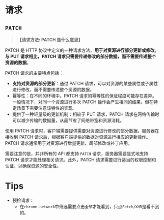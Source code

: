 # 请求

## `PATCH`

> **【请求方法: PATCH 是什么意思】**

PATCH 是 HTTP 协议中定义的一种请求方法，**用于对资源进行部分更新或修改。与 PUT 请求相比，PATCH 请求只需要传递修改的部分数据，而不需要传递整个资源的数据**。

PATCH 请求的主要特点包括：

- **支持对资源的部分更新**：通过 PATCH 请求，可以对资源的某些属性或子属性进行修改，而不需要传递整个资源的数据。
- 幂等性：在不同的环境中，PATCH 请求的幂等性的保证程度可能存在差异。一般情况下，对同一个资源进行多次 PATCH 操作会产生相同的结果，但在特定场景下需要注意该特性的实现。
- 提供了一种轻量级的更新机制：相较于 PUT 请求，PATCH 请求在网络传输时可以减少传输的数据量，从而节省了网络带宽和资源消耗。

使用 PATCH 请求时，客户端需要提供需要对资源进行修改的部分数据，服务器在接收到 PATCH 请求后，根据客户端提供的数据对资源进行相应的更新操作。PATCH 请求通常用于对资源进行增量更新、局部修改或补丁应用。

需要注意的是，并非所有的 API 都支持 `PATCH` 请求，服务器需要显式地支持 PATCH 请求才能处理相关请求。此外，PATCH 请求需要进行适当的权限控制和认证，以确保资源的安全性。

# Tips

- 预检请求：
  - 在`chrome-network`中筛选需要点击`全部`才能看到，只点`Fetch/XHR`是看不到的。
